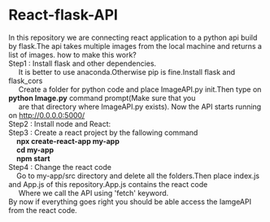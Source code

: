 # React-flask-API
In this repository we are connecting react application to a python api build by flask.The api takes multiple images from the local machine and returns a list of images. 
how to make this work?<br/>
Step1 : Install flask and other dependencies.<br/>
&nbsp;&nbsp;&nbsp;&nbsp; It is better to use anaconda.Otherwise pip is fine.Install flask and flask_cors<br/>
&nbsp;&nbsp;&nbsp;&nbsp; Create a folder for python code and place ImageAPI.py init.Then type on <b>python Image.py</b> command prompt(Make sure that you<br/>
&nbsp;&nbsp;&nbsp;&nbsp; are that directory where ImageAPI.py exists). Now the API starts running on http://0.0.0.0:5000/ <br/>
Step2 : Install node and React:<br/>
Step3 : Create a react project by the fallowing command<br/>
&nbsp;&nbsp;&nbsp;&nbsp;<b>npx create-react-app my-app</b><br/>
&nbsp;&nbsp;&nbsp;&nbsp;<b>cd my-app</b><br/>
&nbsp;&nbsp;&nbsp;&nbsp;<b>npm start</b><br/>
Step4 : Change the react code <br/>
&nbsp;&nbsp;&nbsp;&nbsp;Go to my-app/src directory and delete all the folders.Then place index.js and App.js of this repository.App.js contains the react code <br/>
&nbsp;&nbsp;&nbsp;&nbsp; Where we call the API using 'fetch' keyword.<br/>
By now if everything goes right you should be able access the IamgeAPI from the react code.


